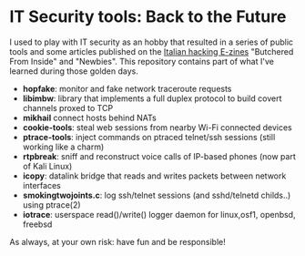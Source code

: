 # **IT Security tools**: Back to the Future

I used to play with IT security as an hobby that resulted in a series of 
public tools and some articles published on the [Italian hacking E-zines](http://www.autistici.org/hacking_e-zines/) "Butchered From Inside" and "Newbies".
This repository contains part of what I've learned during those golden days.

* **hopfake**: monitor and fake network traceroute requests
* **libimbw**: library that implements a full duplex protocol to build covert channels proxed to TCP
* **mikhail** connect hosts behind NATs
* **cookie-tools**: steal web sessions from nearby Wi-Fi connected devices
* **ptrace-tools**: inject commands on ptraced telnet/ssh sessions (still working like a charm)
* **rtpbreak**: sniff and reconstruct voice calls of IP-based phones (now part of Kali Linux)
* **icopy**: datalink bridge that reads and writes packets between network interfaces
* **smokingtwojoints.c**: log ssh/telnet sessions (and sshd/telnetd childs..) using ptrace(2)
* **iotrace**: userspace read()/write() logger daemon for linux,osf1, openbsd, freebsd

As always, at your own risk: have fun and be responsible!
